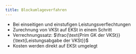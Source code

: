 ```yaml
---
title: Blockumlageverfahren
---
```

- Bei einseitigen und einstufigen Leistungsverflechtungen
- Zurechnung von VKSt auf EKSt in einem Schritt
- Verrechnungssatz: $\frac{\text{Prim GK der VKSt}}{\text{Leistungsabgabe der VKSt}}$
- Kosten werden direkt auf EKSt umgelegt

